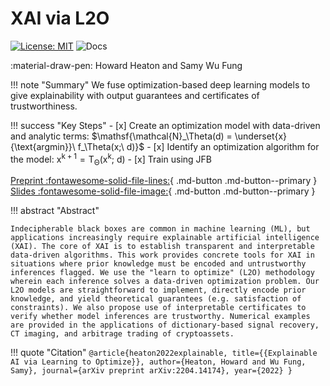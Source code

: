
# XAI via L2O

[![License: MIT](https://img.shields.io/badge/License-MIT-yellow.svg)](https://opensource.org/licenses/MIT)
![Docs](https://github.com/howardheaton/xai/actions/workflows/ci.yml/badge.svg)

:material-draw-pen: Howard Heaton and Samy Wu Fung

!!! note "Summary"
    We fuse optimization-based deep learning models to give explainability with output guarantees and certificates of trustworthiness.

!!! success "Key Steps"
    - [x] Create an optimization model with data-driven and analytic terms: $\mathsf{\mathcal{N}_\Theta(d) = \underset{x}{\text{argmin}}\  f_\Theta(x;\ d)}$
    - [x] Identify an optimization algorithm for the model: $\mathsf{x^{k+1} = T_\Theta(x^k;\ d)}$
    - [x] Train using JFB

[Preprint :fontawesome-solid-file-lines:](assets/xia-via-l2o-preprint.pdf){ .md-button .md-button--primary }
[Slides :fontawesome-solid-file-image:](assets/xai-via-l2o-slides.pdf){ .md-button .md-button--primary }

!!! abstract "Abstract"

    Indecipherable black boxes are common in machine learning (ML), but applications increasingly require explainable artificial intelligence (XAI). The core of XAI is to establish transparent and interpretable data-driven algorithms. This work provides concrete tools for XAI in situations where prior knowledge must be encoded and untrustworthy inferences flagged. We use the "learn to optimize" (L2O) methodology wherein each inference solves a data-driven optimization problem. Our L2O models are straightforward to implement, directly encode prior knowledge, and yield theoretical guarantees (e.g. satisfaction of constraints). We also propose use of interpretable certificates to verify whether model inferences are trustworthy. Numerical examples are provided in the applications of dictionary-based signal recovery, CT imaging, and arbitrage trading of cryptoassets.

!!! quote "Citation"
    ```
    @article{heaton2022explainable,
             title={{Explainable AI via Learning to Optimize}},
             author={Heaton, Howard and Wu Fung, Samy},
             journal={arXiv preprint arXiv:2204.14174},
             year={2022}
    }
    ```
